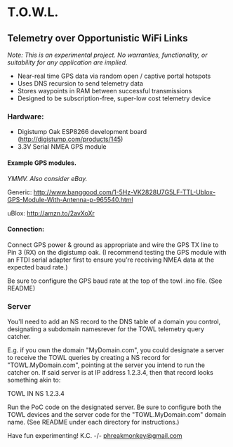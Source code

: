# T.O.W.L.
## Telemetry over Opportunistic WiFi Links

*Note: This is an experimental project.  No warranties, functionality, or
suitability for any application are implied.*


- Near-real time GPS data via random open / captive portal hotspots
- Uses DNS recursion to send telemetry data
- Stores waypoints in RAM between successful transmissions
- Designed to be subscription-free, super-low cost telemetry device

### Hardware:
- Digistump Oak ESP8266 development board  (http://digistump.com/products/145)
- 3.3V Serial NMEA GPS module

#### Example GPS modules.
*YMMV.  Also consider eBay.*

Generic: http://www.banggood.com/1-5Hz-VK2828U7G5LF-TTL-Ublox-GPS-Module-With-Antenna-p-965540.html

uBlox: http://amzn.to/2avXoXr

#### Connection:

Connect GPS power & ground as appropriate and wire the GPS TX line to Pin 3 
(RX) on the digistump oak.  (I recommend testing the GPS module with an FTDI
serial adapter first to ensure you're receiving NMEA data at the expected baud
rate.)

Be sure to configure the GPS baud rate at the top of the towl .ino file. 
(See README)


### Server

You'll need to add an NS record to the DNS table of a domain you control,
designating a subdomain namesrever for the TOWL telemetry query catcher.

E.g. if you own the domain "MyDomain.com", you could designate a server to
receive the TOWL queries by creating a NS record for "TOWL.MyDomain.com",
pointing at the server you intend to run the catcher on.  If said server is
at IP address 1.2.3.4, then that record looks something akin to:

TOWL  IN NS  1.2.3.4

Run the PoC code on the designated server. Be sure to configure both the TOWL
devices and the server code for the "TOWL.MyDomain.com" domain name.  (See
README under each directory for instructions.)


Have fun experimenting!
K.C. -/- phreakmonkey@gmail.com

